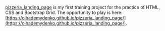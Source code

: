 [pizzeria_landing_page](https://github.com/OlhaDemydenko/pizzeria_landing_page) is my first training project for the practice of HTML, CSS and Bootstrap Grid.
The opportunity to play is here: [https://olhademydenko.github.io/pizzeria_landing_page/](https://olhademydenko.github.io/pizzeria_landing_page/).
